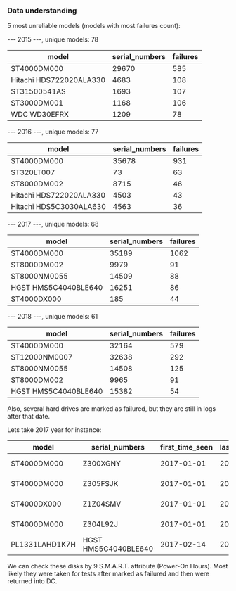 
### Data understanding

5 most unreliable models (models with most failures count):

--- 2015 ---, unique models: 78

| model                   | serial_numbers | failures |
|-------------------------|----------------|----------|
| ST4000DM000             | 29670          | 585      |
| Hitachi HDS722020ALA330 | 4683           | 108      |
| ST31500541AS            | 1693           | 107      |
| ST3000DM001             | 1168           | 106      |
| WDC WD30EFRX            | 1209           | 78       |

--- 2016 ---, unique models: 77

| model                   | serial_numbers | failures |
|-------------------------|----------------|----------|
| ST4000DM000             | 35678          | 931      |
| ST320LT007              | 73             | 63       |
| ST8000DM002             | 8715           | 46       |
| Hitachi HDS722020ALA330 | 4503           | 43       |
| Hitachi HDS5C3030ALA630 | 4563           | 36       |

--- 2017 ---, unique models: 68

| model                | serial_numbers | failures |
|----------------------|----------------|----------|
| ST4000DM000          | 35189          | 1062     |
| ST8000DM002          | 9979           | 91       |
| ST8000NM0055         | 14509          | 88       |
| HGST HMS5C4040BLE640 | 16251          | 86       |
| ST4000DX000          | 185            | 44       |

--- 2018 ---, unique models: 61

| model                | serial_numbers | failures |
|----------------------|----------------|----------|
| ST4000DM000          | 32164          | 579      |
| ST12000NM0007        | 32638          | 292      |
| ST8000NM0055         | 14508          | 125      |
| ST8000DM002          | 9965           | 91       |
| HGST HMS5C4040BLE640 | 15382          | 54       |

Also, several hard drives are marked as failured, but they are still in logs after that date.

Lets take 2017 year for instance:

| model          | serial_numbers       | first_time_seen | last_time_seen | failure_date |
|----------------|----------------------|-----------------|----------------|--------------|
| ST4000DM000    | Z300XGNY             | 2017-01-01      | 2017-08-27     | 2017-08-26   |
| ST4000DM000    | Z305FSJK             | 2017-01-01      | 2017-12-31     | 2017-02-14   |
| ST4000DX000    | Z1Z04SMV             | 2017-01-01      | 2017-02-21     | 2017-02-20   |
| ST4000DM000    | Z304L92J             | 2017-01-01      | 2017-12-31     | 2017-02-04   |
| PL1331LAHD1K7H | HGST HMS5C4040BLE640 | 2017-02-14      | 2017-07-22     | 2017-02-15   |

We can check these disks by 9 S.M.A.R.T. attribute (Power-On Hours).
Most likely they were taken for tests after marked as failured and then were returned into DC.

